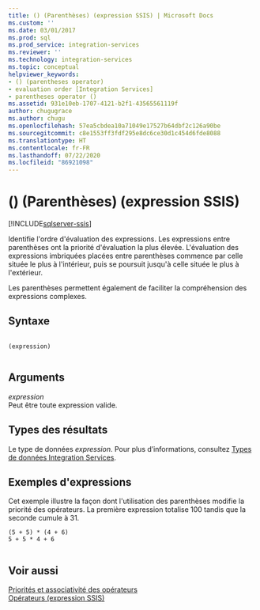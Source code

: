```yaml
---
title: () (Parenthèses) (expression SSIS) | Microsoft Docs
ms.custom: ''
ms.date: 03/01/2017
ms.prod: sql
ms.prod_service: integration-services
ms.reviewer: ''
ms.technology: integration-services
ms.topic: conceptual
helpviewer_keywords:
- () (parentheses operator)
- evaluation order [Integration Services]
- parentheses operator ()
ms.assetid: 931e10eb-1707-4121-b2f1-43565561119f
author: chugugrace
ms.author: chugu
ms.openlocfilehash: 57ea5cbdea10a71049e17527b64dbf2c126a90be
ms.sourcegitcommit: c8e1553ff3fdf295e8dc6ce30d1c454d6fde8088
ms.translationtype: HT
ms.contentlocale: fr-FR
ms.lasthandoff: 07/22/2020
ms.locfileid: "86921098"
---
```

# <a name="-parentheses-ssis-expression"></a>() (Parenthèses) (expression SSIS)

[!INCLUDE[sqlserver-ssis](../../includes/applies-to-version/sqlserver-ssis.md)]


  Identifie l'ordre d'évaluation des expressions. Les expressions entre parenthèses ont la priorité d'évaluation la plus élevée. L'évaluation des expressions imbriquées placées entre parenthèses commence par celle située le plus à l'intérieur, puis se poursuit jusqu'à celle située le plus à l'extérieur.  
  
 Les parenthèses permettent également de faciliter la compréhension des expressions complexes.  
  
## <a name="syntax"></a>Syntaxe  
  
```  
  
(expression)  
  
```  
  
## <a name="arguments"></a>Arguments  
 *expression*  
 Peut être toute expression valide.  
  
## <a name="result-types"></a>Types des résultats  
 Le type de données *expression*. Pour plus d’informations, consultez [Types de données Integration Services](../../integration-services/data-flow/integration-services-data-types.md).  
  
## <a name="expression-examples"></a>Exemples d'expressions  
 Cet exemple illustre la façon dont l'utilisation des parenthèses modifie la priorité des opérateurs. La première expression totalise 100 tandis que la seconde cumule à 31.  
  
```  
(5 + 5) * (4 + 6)  
5 + 5 * 4 + 6  
  
```  
  
## <a name="see-also"></a>Voir aussi  
 [Priorités et associativité des opérateurs](../../integration-services/expressions/operator-precedence-and-associativity.md)   
 [Opérateurs &#40;expression SSIS&#41;](../../integration-services/expressions/operators-ssis-expression.md)  
  
  
